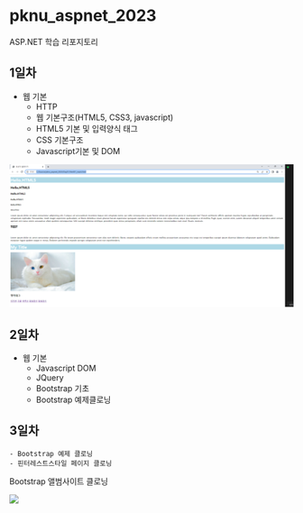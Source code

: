 # pknu_aspnet_2023
ASP.NET 학습 리포지토리

## 1일차
- 웹 기본
	- HTTP
	- 웹 기본구조(HTML5, CSS3, javascript)
	- HTML5 기본 및 입력양식 태그
	- CSS 기본구조
	- Javascript기본 및 DOM

<img src="https://raw.githubusercontent.com/yeseoz/pknu_aspnet_2023/main/image/first_html1.png" width="650" />


## 2일차 
- 웹 기본
	- Javascript DOM
	- JQuery
	- Bootstrap 기초
	- Bootstrap 예제클로닝
	
	
## 3일차
	- Bootstrap 예제 클로닝
	- 핀터레스트스타일 페이지 클로닝
	
Bootstrap 앨범사이트 클로닝

<img src="https://raw.githubusercontent.com/yeseoz/pknu_aspnet_2023/main/image/Bootstrap.gif" width="700">
